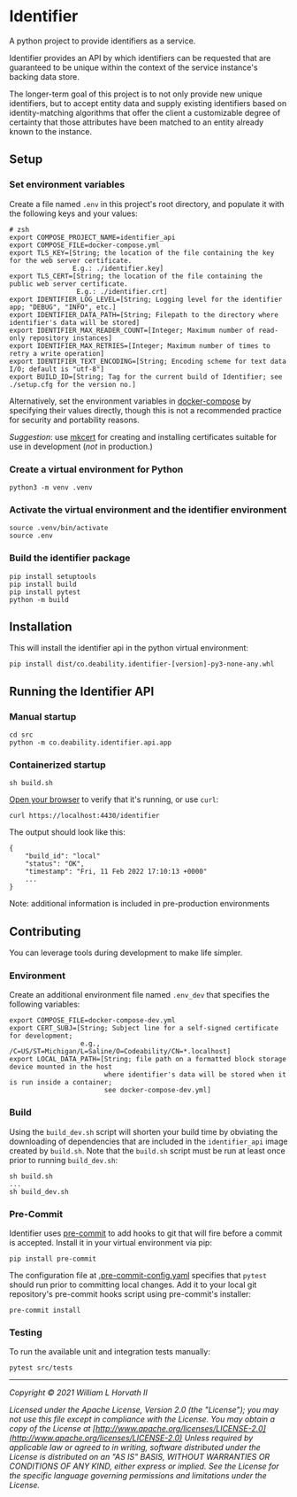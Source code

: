# Identifier

A python project to provide identifiers as a service.

Identifier provides an API by which identifiers can be requested that are guaranteed to be 
unique within the context of the service instance's backing data store.

The longer-term goal of this project is to not only provide new unique identifiers, but to accept
entity data and supply existing identifiers based on identity-matching algorithms that offer the
client a customizable degree of certainty that those attributes have been matched to an entity 
already known to the instance.

## Setup

### Set environment variables

Create a file named `.env` in this project's root directory, and populate it with the following keys and your values:

    # zsh
    export COMPOSE_PROJECT_NAME=identifier_api
    export COMPOSE_FILE=docker-compose.yml
    export TLS_KEY=[String; the location of the file containing the key for the web server certificate. 
                    E.g.: ./identifier.key]
    export TLS_CERT=[String; the location of the file containing the public web server certificate. 
                     E.g.: ./identifier.crt]
    export IDENTIFIER_LOG_LEVEL=[String; Logging level for the identifier app; "DEBUG", "INFO", etc.]
    export IDENTIFIER_DATA_PATH=[String; Filepath to the directory where identifier's data will be stored]
    export IDENTIFIER_MAX_READER_COUNT=[Integer; Maximum number of read-only repository instances]
    export IDENTIFIER_MAX_RETRIES=[Integer; Maximum number of times to retry a write operation]
    export IDENTIFIER_TEXT_ENCODING=[String; Encoding scheme for text data I/O; default is "utf-8"]
    export BUILD_ID=[String; Tag for the current build of Identifier; see ./setup.cfg for the version no.]

Alternatively, set the environment variables in [docker-compose](docker-compose.yml) by specifying
their values directly, though this is not a recommended practice for security and portability
reasons.

*Suggestion*: use [mkcert](https://github.com/FiloSottile/mkcert) for creating and installing
certificates suitable for use in development (*not* in production.)

### Create a virtual environment for Python

    python3 -m venv .venv

### Activate the virtual environment and the identifier environment

    source .venv/bin/activate
    source .env

### Build the identifier package

    pip install setuptools
    pip install build
    pip install pytest
    python -m build

## Installation

This will install the identifier api in the python virtual environment:

    pip install dist/co.deability.identifier-[version]-py3-none-any.whl

## Running the Identifier API

### Manual startup

    cd src
    python -m co.deability.identifier.api.app

### Containerized startup

    sh build.sh

[Open your browser](https://localhost:4430/identifier) to verify that it's running, or use `curl`:

    curl https://localhost:4430/identifier

The output should look like this:

    {
        "build_id": "local"
        "status": "OK",
        "timestamp": "Fri, 11 Feb 2022 17:10:13 +0000"
        ...
    }

Note: additional information is included in pre-production environments

## Contributing

You can leverage tools during development to make life simpler.

### Environment

Create an additional environment file named `.env_dev` that specifies the following variables:

    export COMPOSE_FILE=docker-compose-dev.yml
    export CERT_SUBJ=[String; Subject line for a self-signed certificate for development;
                      e.g., /C=US/ST=Michigan/L=Saline/O=Codeability/CN=*.localhost]
    export LOCAL_DATA_PATH=[String; file path on a formatted block storage device mounted in the host 
                            where identifier's data will be stored when it is run inside a container;
                            see docker-compose-dev.yml]

### Build

Using the `build_dev.sh` script will shorten your build time by obviating the downloading of dependencies that are
included in the `identifier_api` image created by `build.sh`. Note that the `build.sh` script must be run at least once
prior to running `build_dev.sh`:

    sh build.sh
    ...
    sh build_dev.sh

### Pre-Commit

Identifier uses [pre-commit](https://pre-commit.com) to add hooks to git that will 
fire before a commit is accepted. Install it in your virtual environment via pip:

    pip install pre-commit

The configuration file at [.pre-commit-config.yaml](.pre-commit-config.yaml) specifies that `pytest` 
should run prior to committing local changes. Add it to your local git repository's pre-commit 
hooks script using pre-commit's installer:

    pre-commit install

### Testing

To run the available unit and integration tests manually:

    pytest src/tests

___
_Copyright © 2021 William L Horvath II_

_Licensed under the Apache License, Version 2.0 (the "License"); you may not use this file except in
compliance with the License. You may obtain a copy of the License
at [http://www.apache.org/licenses/LICENSE-2.0](http://www.apache.org/licenses/LICENSE-2.0) Unless
required by applicable law or agreed to in writing, software distributed under the License is
distributed on an "AS IS" BASIS, WITHOUT WARRANTIES OR CONDITIONS OF ANY KIND, either express or
implied. See the License for the specific language governing permissions and limitations under the
License._
